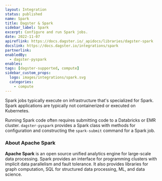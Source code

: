 ```yaml
---
layout: Integration
status: published
name: Spark
title: Dagster & Spark
sidebar_label: Spark
excerpt: Configure and run Spark jobs.
date: 2022-11-07
apireflink: https://docs.dagster.io/_apidocs/libraries/dagster-spark
docslink: https://docs.dagster.io/integrations/spark
partnerlink:
enabledBy:
  - dagster-pyspark
enables:
tags: [dagster-supported, compute]
sidebar_custom_props:
  logo: images/integrations/spark.svg
  categories:
    - compute
---
```


Spark jobs typically execute on infrastructure that's specialized for Spark. Spark applications are typically not containerized or executed on Kubernetes.

Running Spark code often requires submitting code to a Databricks or EMR cluster. `dagster-pyspark` provides a Spark class with methods for configuration and constructing the `spark-submit` command for a Spark job.

### About Apache Spark

**Apache Spark** is an open source unified analytics engine for large-scale data processing. Spark provides an interface for programming clusters with implicit data parallelism and fault tolerance. It also provides libraries for graph computation, SQL for structured data processing, ML, and data science.
